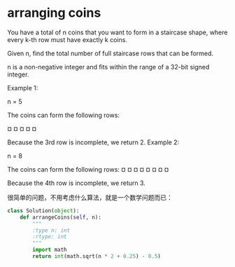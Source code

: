 # arranging coins


You have a total of n coins that you want to form in a staircase shape, where every k-th row must have exactly k coins.

Given n, find the total number of full staircase rows that can be formed.

n is a non-negative integer and fits within the range of a 32-bit signed integer.

Example 1:

n = 5

The coins can form the following rows:

¤
¤ ¤
¤ ¤

Because the 3rd row is incomplete, we return 2.
Example 2:

n = 8

The coins can form the following rows:
¤
¤ ¤
¤ ¤ ¤
¤ ¤

Because the 4th row is incomplete, we return 3.

很简单的问题，不用考虑什么算法，就是一个数学问题而已：

```Python
class Solution(object):
    def arrangeCoins(self, n):
        """
        :type n: int
        :rtype: int
        """
        import math
        return int(math.sqrt(n * 2 + 0.25) - 0.5)

```
